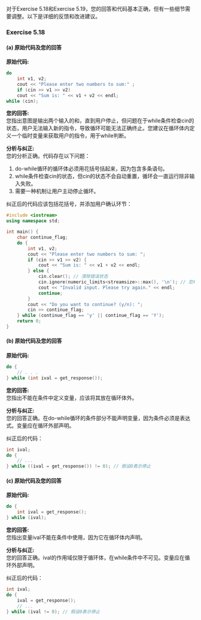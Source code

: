 对于Exercise 5.18和Exercise 5.19，您的回答和代码基本正确，但有一些细节需要调整。以下是详细的反馈和改进建议。

### Exercise 5.18

#### (a) 原始代码及您的回答
**原始代码:**
```cpp
do
    int v1, v2;
    cout << "Please enter two numbers to sum:" ;
    if (cin >> v1 >> v2)
    cout << "Sum is: " << v1 + v2 << endl;
while (cin);
```

**您的回答:**  
您指出意图是输出两个输入的和，直到用户停止，但问题在于while条件检查cin的状态，用户无法输入新的指令，导致循环可能无法正确终止。您建议在循环体内定义一个临时变量来获取用户的指令，用于while判断。

**分析与纠正:**  
您的分析正确。代码存在以下问题：
1. do-while循环的循环体必须用花括号括起来，因为包含多条语句。
2. while条件检查cin的状态，但cin的状态不会自动重置，循环会一直运行除非输入失败。
3. 需要一种机制让用户主动停止循环。

纠正后的代码应该包括花括号，并添加用户确认环节：
```cpp
#include <iostream>
using namespace std;

int main() {
    char continue_flag;
    do {
        int v1, v2;
        cout << "Please enter two numbers to sum: ";
        if (cin >> v1 >> v2) {
            cout << "Sum is: " << v1 + v2 << endl;
        } else {
            cin.clear(); // 清除错误状态
            cin.ignore(numeric_limits<streamsize>::max(), '\n'); // 忽略错误输入
            cout << "Invalid input. Please try again." << endl;
            continue;
        }
        cout << "Do you want to continue? (y/n): ";
        cin >> continue_flag;
    } while (continue_flag == 'y' || continue_flag == 'Y');
    return 0;
}
```

#### (b) 原始代码及您的回答
**原始代码:**
```cpp
do {
    // . . .
} while (int ival = get_response());
```

**您的回答:**  
您指出不能在条件中定义变量，应该将其放在循环体外。

**分析与纠正:**  
您的回答正确。在do-while循环的条件部分不能声明变量，因为条件必须是表达式。变量应在循环外部声明。

纠正后的代码：
```cpp
int ival;
do {
    // ... 
} while ((ival = get_response()) != 0); // 假设0表示停止
```

#### (c) 原始代码及您的回答
**原始代码:**
```cpp
do {
    int ival = get_response();
} while (ival);
```

**您的回答:**  
您指出变量ival不能在条件中使用，因为它在循环体内声明。

**分析与纠正:**  
您的回答正确。ival的作用域仅限于循环体，在while条件中不可见。变量应在循环外部声明。

纠正后的代码：
```cpp
int ival;
do {
    ival = get_response();
    // ...
} while (ival != 0); // 假设0表示停止
```

